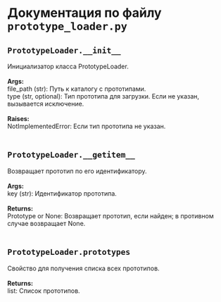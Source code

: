 # Документация по файлу `prototype_loader.py`

## `PrototypeLoader.__init__`<br>
Инициализатор класса PrototypeLoader.<br>
<br>**Args:**<br>
file_path (str): Путь к каталогу с прототипами.<br>
type (str, optional): Тип прототипа для загрузки. Если не указан, вызывается исключение.<br>
<br>**Raises:**<br>
NotImplementedError: Если тип прототипа не указан.<br>
<br>
## `PrototypeLoader.__getitem__`<br>
Возвращает прототип по его идентификатору.<br>
<br>**Args:**<br>
key (str): Идентификатор прототипа.<br>
<br>**Returns:**<br>
Prototype or None: Возвращает прототип, если найден; в противном случае возвращает None.<br>
<br>
## `PrototypeLoader.prototypes`<br>
Свойство для получения списка всех прототипов.<br>
<br>**Returns:**<br>
list: Список прототипов.<br>
<br>
